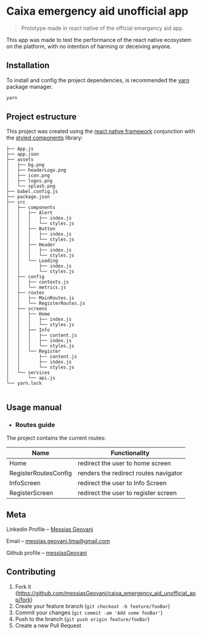 # Caixa emergency aid unofficial app
> Prototype made in react native of the official emergency aid app.

This app was made to test the performance of the react native ecosystem on the platform, with no intention of harming or deceiving anyone.

## Installation

To install and config the project dependencies, is recommended the [yarn](https://yarnpkg.com/lang/en/) package manager.

```sh
yarn
```

## Project estructure

This project was created using the [react native framework](https://reactnative.dev/) conjunction with the [styled components](https://styled-components.com/) library:

```
├── App.js
├── app.json
├── assets
│   ├── bg.png
│   ├── headerLogo.png
│   ├── icon.png
│   ├── logos.png
│   └── splash.png
├── babel.config.js
├── package.json
├── src
│   ├── components
│   │   ├── Alert
│   │   │   ├── index.js
│   │   │   └── styles.js
│   │   ├── Button
│   │   │   ├── index.js
│   │   │   └── styles.js
│   │   ├── Header
│   │   │   ├── index.js
│   │   │   └── styles.js
│   │   └── Loading
│   │       ├── index.js
│   │       └── styles.js
│   ├── config
│   │   ├── contexts.js
│   │   └── metrics.js
│   ├── routes
│   │   ├── MainRoutes.js
│   │   └── RegisterRoutes.js
│   ├── screens
│   │   ├── Home
│   │   │   ├── index.js
│   │   │   └── styles.js
│   │   ├── Info
│   │   │   ├── content.js
│   │   │   ├── index.js
│   │   │   └── styles.js
│   │   └── Register
│   │       ├── content.js
│   │       ├── index.js
│   │       └── styles.js
│   └── services
│       └── api.js
└── yarn.lock


```

## Usage manual

- ### Routes guide

The project contains the current routes:

| Name    | Functionality                                               |
|--------|------------------------------------------------|
| Home   | redirect the user to home screen               |
| RegisterRoutesConfig | renders the redirect routes navigator |
| InfoScreen | redirect the user to Info Screen |
| RegisterScreen | redirect the user to register screen |

## Meta

Linkedin Profile – [Messias Geovani](https://www.linkedin.com/in/messias-geovani-00125416a?lipi=urn%3Ali%3Apage%3Ad_flagship3_profile_view_base_contact_details%3BGnSoFwiETD%2BtGrv4dF9mSw%3D%3D) 

Email – messias.geovani.lima@gmail.com

Github profile – [messiasGeovani](https://github.com/messiasGeovani)

## Contributing

1. Fork it (<https://github.com/messiasGeovani/caixa_emergency_aid_unofficial_app/fork>)
2. Create your feature branch (`git checkout -b feature/fooBar`)
3. Commit your changes (`git commit -am 'Add some fooBar'`)
4. Push to the branch (`git push origin feature/fooBar`)
5. Create a new Pull Request
